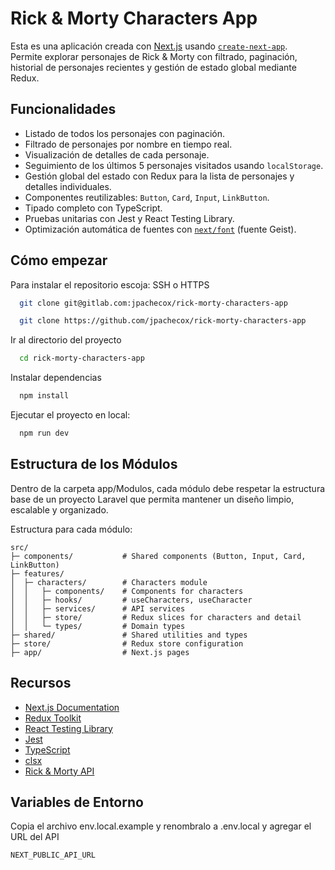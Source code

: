 
# Rick & Morty Characters App

Esta es una aplicación creada con [Next.js](https://nextjs.org) usando [`create-next-app`](https://nextjs.org/docs/app/api-reference/cli/create-next-app).  
Permite explorar personajes de Rick & Morty con filtrado, paginación, historial de personajes recientes y gestión de estado global mediante Redux.


## Funcionalidades

- Listado de todos los personajes con paginación.
- Filtrado de personajes por nombre en tiempo real.
- Visualización de detalles de cada personaje.
- Seguimiento de los últimos 5 personajes visitados usando `localStorage`.
- Gestión global del estado con Redux para la lista de personajes y detalles individuales.
- Componentes reutilizables: `Button`, `Card`, `Input`, `LinkButton`.
- Tipado completo con TypeScript.
- Pruebas unitarias con Jest y React Testing Library.
- Optimización automática de fuentes con [`next/font`](https://nextjs.org/docs/app/building-your-application/optimizing/fonts) (fuente Geist).


## Cómo empezar

Para instalar el repositorio escoja: SSH o HTTPS
```bash
  git clone git@gitlab.com:jpachecox/rick-morty-characters-app
```
```bash
  git clone https://github.com/jpachecox/rick-morty-characters-app
```

Ir al directorio del proyecto
```bash
  cd rick-morty-characters-app
```

Instalar dependencias
```bash
  npm install
```

Ejecutar el proyecto en local:
```bash
  npm run dev
```



## Estructura de los Módulos

Dentro de la carpeta app/Modulos, cada módulo debe respetar la estructura base de un proyecto Laravel que permita mantener un diseño limpio, escalable y organizado.

Estructura para cada módulo:

```
src/
├─ components/           # Shared components (Button, Input, Card, LinkButton)
├─ features/
│  ├─ characters/        # Characters module
│  │   ├─ components/    # Components for characters
│  │   ├─ hooks/         # useCharacters, useCharacter
│  │   ├─ services/      # API services
│  │   ├─ store/         # Redux slices for characters and detail
│  │   └─ types/         # Domain types
├─ shared/               # Shared utilities and types
├─ store/                # Redux store configuration
├─ app/                  # Next.js pages
```
## Recursos

- [Next.js Documentation](https://nextjs.org/docs)
- [Redux Toolkit](https://redux-toolkit.js.org/)
- [React Testing Library](https://testing-library.com/docs/react-testing-library/intro/)
- [Jest](https://jestjs.io/)
- [TypeScript](https://www.typescriptlang.org/docs/)
- [clsx](https://github.com/lukeed/clsx)
- [Rick & Morty API](https://rickandmortyapi.com/documentation)


## Variables de Entorno

Copia el archivo env.local.example y renombralo a .env.local y agregar el URL del API

`NEXT_PUBLIC_API_URL`

